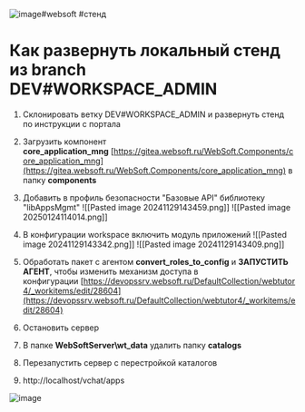 ![image](https://github.com/user-attachments/assets/9f7ac014-370d-41bf-9fe6-a715b6e69244)#websoft #стенд 
# Как развернуть локальный стенд из branch DEV#WORKSPACE_ADMIN

1. Склонировать ветку DEV#WORKSPACE_ADMIN и развернуть стенд по инструкции с портала

2. Загрузить компонент **core_application_mng** [https://gitea.websoft.ru/WebSoft.Components/core_application_mng](https://gitea.websoft.ru/WebSoft.Components/core_application_mng) в папку **components**

3. Добавить в профиль безопасности "Базовые API" библиотеку "libAppsMgmt"
![[Pasted image 20241129143459.png]]
![[Pasted image 20250124114014.png]]

4. В конфигурации workspace включить модуль приложений
![[Pasted image 20241129143342.png]]
![[Pasted image 20241129143409.png]]

5. Обработать пакет с агентом **convert_roles_to_config** и **ЗАПУСТИТЬ АГЕНТ**, чтобы изменить механизм доступа в конфигурации [https://devopssrv.websoft.ru/DefaultCollection/webtutor4/_workitems/edit/28604](https://devopssrv.websoft.ru/DefaultCollection/webtutor4/_workitems/edit/28604)
6. Остановить сервер
7. В папке **WebSoftServer\wt_data** удалить папку **catalogs**
8. Перезапустить сервер с перестройкой каталогов
9. http://localhost/vchat/apps

![image](https://github.com/user-attachments/assets/fc12e504-cbb7-42dc-a920-9f66d6e90e50)
